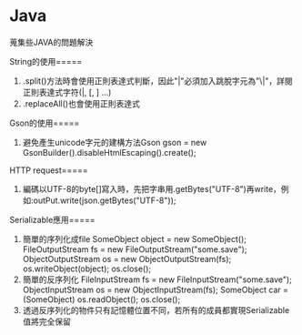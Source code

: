 # Java
蒐集些JAVA的問題解決


String的使用=====
1. .split()方法時會使用正則表達式判斷，因此"|"必須加入跳脫字元為"\\|"，詳閱正則表達式字符(|, [, ] ...)
2. .replaceAll()也會使用正則表達式




Gson的使用=====
1. 避免產生unicode字元的建構方法Gson gson = new GsonBuilder().disableHtmlEscaping().create();



HTTP request=====
1. 編碼以UTF-8的byte[]寫入時，先把字串用.getBytes("UTF-8")再write，例如:outPut.write(json.getBytes("UTF-8"));


Serializable應用=====
1. 簡單的序列化成file
SomeObject object = new SomeObject();
FileOutputStream fs = new FileOutputStream("some.save");
ObjectOutputStream os = new ObjectOutputStream(fs);
os.writeObject(object);
os.close();
2. 簡單的反序列化
FileInputStream fs = new FileInputStream("some.save");
ObjectInputStream os = new ObjectInputStream(fs);
SomeObject car = (SomeObject) os.readObject();
os.close();
3. 透過反序列化的物件只有記憶體位置不同，若所有的成員都實現Serializable值將完全保留
